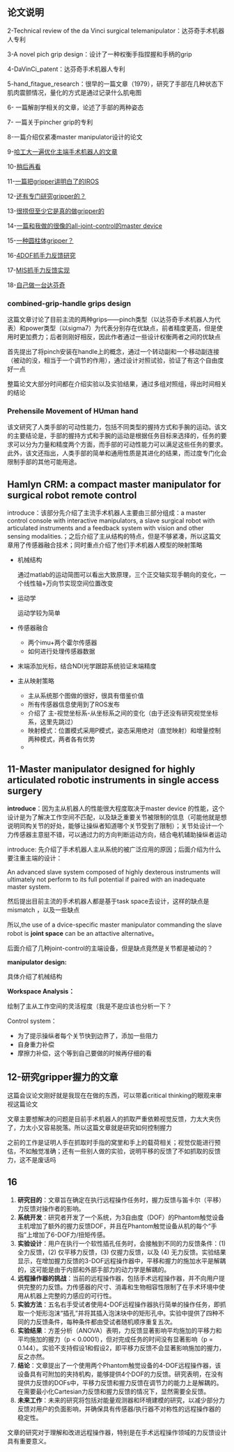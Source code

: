 

## 论文说明

2-Technical review of the da Vinci surgical telemanipulator：达芬奇手术机器人专利

3-A novel pich grip design：设计了一种权衡手指捏握和手柄的grip

4-DaVinCi_patent：达芬奇手术机器人专利

5-hand_fitague_research：很早的一篇文章（1979），研究了手部在几种状态下肌肉震颤情况，量化的方式是通过记录什么肌电图

6- 一篇解剖学相关的文章，论述了手部的两种姿态

7- 一篇关于pincher grip的专利

8-一篇介绍仅紧凑master manipulator设计的论文

9-[哈工大一遍优化主端手术机器人的文章](https://ieeexplore.ieee.org/abstract/document/8848374)

10-[稍后再看](https://link.springer.com/article/10.1186/s12938-018-0601-6?fromPaywallRec=false)

11-[一篇把gripper讲明白了的IROS](https://ieeexplore.ieee.org/document/8202159)

12-[还有专门研究gripper的？](https://www.researchgate.net/publication/271547893_Effect_of_load_force_feedback_on_grip_force_control_during_teleoperation_A_preliminary_study)

13-[很捞但至少它是真的做gripper的](https://ieeexplore.ieee.org/abstract/document/7177760)

14-[一篇和我做的很像的all-joint-control的master device](https://link.springer.com/article/10.1007/s11548-016-1352-0)

15-[一种圆柱体gripper？](https://ieeexplore.ieee.org/abstract/document/7759149)

16-[4DOF抓手力反馈研究](https://ieeexplore.ieee.org/abstract/document/4145189)

17-[MIS抓手力反馈实现](https://ieeexplore.ieee.org/document/10058553)

18-[自己做一台达芬奇](https://ieeexplore.ieee.org/abstract/document/6907809)





### combined-grip-handle grips design

这篇文章讨论了目前主流的两种grips——pinch类型（以达芬奇手术机器人为代表）和power类型（以sigma7）为代表分别存在优缺点，前者精度更高，但是使用时更加费力；后者则刚好相反，因此作者通过一些设计权衡两者之间的优缺点

首先提出了将pinch安装在handle上的概念，通过一个转动副和一个移动副连接（被动的没，相当于一个调节的作用），通过设计对照试验，验证了有这个自由度好一点

整篇论文大部分时间都在介绍实验以及实验结果，通过多组对照组，得出时间相关的结论



### Prehensile Movement of HUman hand

该文研究了人类手部的可动性能力，包括不同类型的握持方式和手腕的运动。该文的主要结论是，手部的握持方式和手腕的运动是根据任务目标来选择的，任务的要求可以分为力量和精度两个方面，而手部的可动性能力可以满足这些任务的要求。此外，该文还指出，人类手部的简单和通用性质是其进化的结果，而过度专门化会限制手部的其他可能用途。





## Hamlyn CRM: a compact master manipulator for surgical robot remote control

introduce：该部分先介绍了主流手术机器人主要由三部分组成：a master control console with interactive manipulators, a slave surgical robot with articulated instruments and a feedback system with vision and other sensing modalities.；之后介绍了主从结构的特点，但是不够紧凑，所以这篇文章用了传感器融合技术；同时重点介绍了他们手术机器人模型的映射策略

* 机械结构

  通过matlab的运动简图可以看出大致原理，三个正交轴实现手朝向的变化，一个线性轴+万向节实现空间位置改变

* 运动学

  运动学较为简单

* 传感器融合

  * 两个imu+两个霍尔传感器
  * 如何进行处理传感器数据

* 末端添加光标，结合NDI光学跟踪系统验证末端精度

* 主从映射策略

  * 主从系统那个图做的很好，很具有借鉴价值
  * 所有传感器信息使用到了ROS发布
  * 介绍了 主-视觉坐标系-从坐标系之间的变化（由于还没有研究视觉坐标系，这里先跳过）
  * 映射模式：位置模式采用P模式，姿态采用绝对（直觉映射）和增量控制两种模式，两者各有优势
  * 

  

## 11-Master manipulator designed for highly articulated robotic instruments in single access surgery

**introduce**：因为主从机器人的性能很大程度取决于master device 的性能，这个设计是为了解决工作空间不匹配，以及缺乏重要关节被限制的信息（可能他就是想说明同构关节的好处，能够让操纵者知道哪个关节受到了限制）；关节处设计一个力传感器主意挺不错，可以通过力的方向判断运动方向，结合电机辅助操纵者运动

introduce: 先介绍了手术机器人主从系统的被广泛应用的原因；后面介绍为什么要注重主端的设计：

An advanced slave system composed of highly dexterous instruments will ultimately not perform to its full potential if paired with an inadequate master system.

然后提出目前主流的手术机器人都是基于task space去设计，这样的缺点是 mismatch ，以及一些缺点

所以,the use of a dvice-specific master manipulator commanding the slave robot is **joint space** can be an attactive alternative。

后面介绍了几种joint-control的主端设备，但是缺点竟然是关节都是被动的？

**manipulator design:**

具体介绍了机械结构

**Workspace Analysis：**

绘制了主从工作空间的灵活程度（我是不是应该也分析一下？

Control system：

* 为了提示操纵者每个关节快到边界了，添加一些阻力
* 自身重力补偿
* 摩擦力补偿，这个等到自己要做的时候再仔细的看



## 12-研究gripper握力的文章

这篇会议论文刚好就是我现在在做的东西，可以带着critical thinking的眼观来审视这篇论文

文章主要想解决的问题是目前手术机器人的抓取严重依赖视觉反馈，力太大夹伤了，力太小又容易脱落。所以这篇文章就是研究如何控制握力

之前的工作是证明人手在抓取时手指的窝里和手上的载荷相关；视觉仅能进行预估，不如触觉准确；还有一些别人做的实验，说明平移的反馈了不如抓取的反馈力，这不是废话吗



## 16

1. **研究目的**：文章旨在确定在执行远程操作任务时，握力反馈与笛卡尔（平移）力反馈对操作者的影响。
2. **系统开发**：研究者开发了一个系统，为3自由度（DOF）的Phantom触觉设备主机增加了额外的握力反馈DOF，并且在Phantom触觉设备从机的每个“手指”上增加了6-DOF力/扭矩传感。
3. **实验设计**：用户在执行一个软性插孔任务时，会接触到不同的力反馈条件：(1) 全力反馈，(2) 仅平移力反馈，(3) 仅握力反馈，以及 (4) 无力反馈。实验结果显示，在增加握力反馈的3-DOF远程操作器中，平移和握力的施加水平是解耦的，这可能是由于内部和外部手部力的动力学是解耦的。
4. **远程操作器的挑战**：当前的远程操作器，包括手术远程操作器，并不向用户提供完整的力反馈。力传感器的尺寸、消毒和生物相容性限制了在手术环境中使用从机器上完整的力感应的可行性。
5. **实验方法**：五名右手受试者使用4-DOF远程操作器执行简单的操作任务，即抓取一个矩形泡沫“插孔”并将其插入泡沫块中的矩形孔中。实验中提供了四种不同的力反馈条件，每种条件都由受试者随机顺序重复五次。
6. **实验结果**：方差分析（ANOVA）表明，力反馈显著影响平均施加的平移力和平均施加的握力（p < 0.0001），但对完成任务的时间没有显著影响（p = 0.144）。实验不支持假设1和假设2，即平移力反馈不会显著影响施加的握力，反之亦然。
7. **结论**：文章提出了一个使用两个Phantom触觉设备的4-DOF远程操作器，该设备具有可附加的夹持机构，能够提供4个DOF的力反馈。研究表明，在没有提供力反馈的DOFs中，平移力反馈和握力反馈在调节力的能力上是解耦的。在需要最小化Cartesian力反馈和握力反馈的情况下，显然需要全反馈。
8. **未来工作**：未来的研究将包括对能量观测器和环境建模的研究，以减少部分力反馈对用户的负面影响，并确保具有传感器/执行器不对称性的远程操作器的稳定性。

文章的研究对于理解和改进远程操作器，特别是在手术远程操作领域的力反馈设计具有重要意义。
